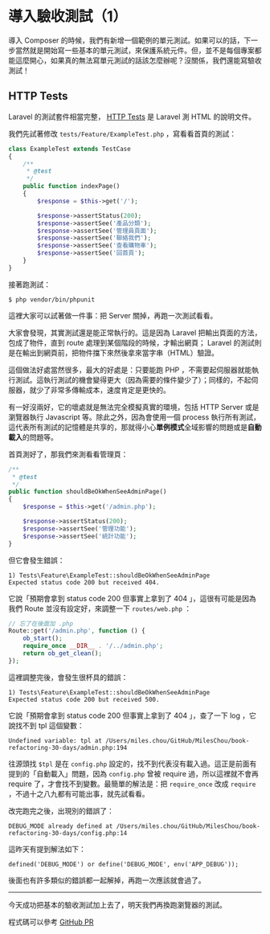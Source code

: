 # 導入驗收測試（1）

導入 Composer 的時候，我們有新增一個範例的單元測試。如果可以的話，下一步當然就是開始寫一些基本的單元測試，來保護系統元件。但，並不是每個專案都能這麼開心，如果真的無法寫單元測試的話該怎麼辦呢？沒關係，我們還能寫驗收測試！

## HTTP Tests

Laravel 的測試套件相當完整， [HTTP Tests](https://laravel.com/docs/5.5/http-tests) 是 Laravel 測 HTML 的說明文件。

我們先試著修改 `tests/Feature/ExampleTest.php` ，寫看看首頁的測試：

```php
class ExampleTest extends TestCase
{
    /**
     * @test
     */
    public function indexPage()
    {
        $response = $this->get('/');

        $response->assertStatus(200);
        $response->assertSee('產品分類');
        $response->assertSee('管理員頁面');
        $response->assertSee('聯絡我們');
        $response->assertSee('查看購物車');
        $response->assertSee('回首頁');
    }
}
```

接著跑測試：

```
$ php vendor/bin/phpunit
```

這裡大家可以試著做一件事：把 Server 關掉，再跑一次測試看看。

大家會發現，其實測試還是能正常執行的。這是因為 Laravel 把輸出頁面的方法，包成了物件，直到 route 處理到某個階段的時候，才輸出網頁； Laravel 的測試則是在輸出到網頁前，把物件擋下來然後拿來當字串（HTML）驗證。

這個做法好處當然很多，最大的好處是：只要能跑 PHP ，不需要起伺服器就能執行測試。這執行測試的機會變得更大（因為需要的條件變少了）；同樣的，不起伺服器，就少了非常多傳輸成本，速度肯定是更快的。

有一好沒兩好，它的壞處就是無法完全模擬真實的環境，包括 HTTP Server 或是瀏覽器執行 Javascript 等。除此之外，因為會使用一個 process 執行所有測試，這代表所有測試的記憶體是共享的，那就得小心**單例模式**全域影響的問題或是**自動載入**的問題等。

首頁測好了，那我們來測看看管理頁：

```php
/**
 * @test
 */
public function shouldBeOkWhenSeeAdminPage()
{
    $response = $this->get('/admin.php');

    $response->assertStatus(200);
    $response->assertSee('管理功能');
    $response->assertSee('統計功能');
}
```

但它會發生錯誤：

```
1) Tests\Feature\ExampleTest::shouldBeOkWhenSeeAdminPage
Expected status code 200 but received 404.
```

它說「預期會拿到 status code 200 但事實上拿到了 404 」，這很有可能是因為我們 Route 並沒有設定好，來調整一下 `routes/web.php` ：

```php
// 忘了在後面加 .php
Route::get('/admin.php', function () {
    ob_start();
    require_once __DIR__ . '/../admin.php';
    return ob_get_clean();
});
```

這裡調整完後，會發生很杯具的錯誤：

```
1) Tests\Feature\ExampleTest::shouldBeOkWhenSeeAdminPage
Expected status code 200 but received 500.
```

它說「預期會拿到 status code 200 但事實上拿到了 404 」，查了一下 log ，它說找不到 tpl 這個變數：

```
Undefined variable: tpl at /Users/miles.chou/GitHub/MilesChou/book-refactoring-30-days/admin.php:194
```

往源頭找 `$tpl` 是在 `config.php` 設定的，找不到代表沒有載入過。這正是前面有提到的「自動載入」問題，因為 `config.php` 曾被 require 過，所以這裡就不會再 require 了，才會找不到變數。最簡單的解法是：把 `require_once` 改成 `require` ，不過十之八九都有可能出事，就先試看看。

改完跑完之後，出現別的錯誤了：

```
DEBUG_MODE already defined at /Users/miles.chou/GitHub/MilesChou/book-refactoring-30-days/config.php:14
```

這昨天有提到解法如下：

```
defined('DEBUG_MODE') or define('DEBUG_MODE', env('APP_DEBUG'));
```

後面也有許多類似的錯誤都一起解掉，再跑一次應該就會過了。

---

今天成功把基本的驗收測試加上去了，明天我們再換跑瀏覽器的測試。

程式碼可以參考 [GitHub PR](https://github.com/MilesChou/book-refactoring-30-days/pull/7)
